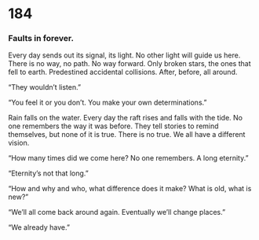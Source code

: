# 184

### Faults in forever.

Every day sends out its signal, its light. No other light will guide us here. There is no way, no path. No way forward. Only broken stars, the ones that fell to earth. Predestined accidental collisions. After, before, all around. 

“They wouldn’t listen.”

“You feel it or you don’t. You make your own determinations.”

Rain falls on the water. Every day the raft rises and falls with the tide. No one remembers the way it was before. They tell stories to remind themselves, but none of it is true. There is no true. We all have a different vision. 

“How many times did we come here? No one remembers. A long eternity.”

“Eternity’s not that long.”

“How and why and who, what difference does it make? What is old, what is new?”

“We’ll all come back around again. Eventually we’ll change places.”

“We already have.”